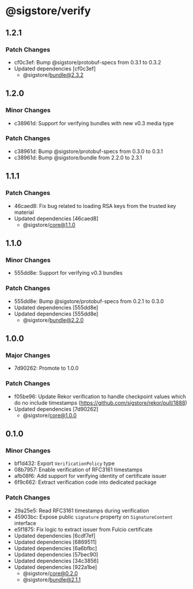 # @sigstore/verify

## 1.2.1

### Patch Changes

- cf0c3ef: Bump @sigstore/protobuf-specs from 0.3.1 to 0.3.2
- Updated dependencies [cf0c3ef]
  - @sigstore/bundle@2.3.2

## 1.2.0

### Minor Changes

- c38961d: Support for verifying bundles with new v0.3 media type

### Patch Changes

- c38961d: Bump @sigstore/protobuf-specs from 0.3.0 to 0.3.1
- c38961d: Bump @sigstore/bundle from 2.2.0 to 2.3.1

## 1.1.1

### Patch Changes

- 46caed8: Fix bug related to loading RSA keys from the trusted key material
- Updated dependencies [46caed8]
  - @sigstore/core@1.1.0

## 1.1.0

### Minor Changes

- 555dd8e: Support for verifying v0.3 bundles

### Patch Changes

- 555dd8e: Bump @sigstore/protobuf-specs from 0.2.1 to 0.3.0
- Updated dependencies [555dd8e]
- Updated dependencies [555dd8e]
  - @sigstore/bundle@2.2.0

## 1.0.0

### Major Changes

- 7d90262: Promote to 1.0.0

### Patch Changes

- f05be96: Update Rekor verification to handle checkpoint values which do no include timestamps (https://github.com/sigstore/rekor/pull/1888)
- Updated dependencies [7d90262]
  - @sigstore/core@1.0.0

## 0.1.0

### Minor Changes

- bf1d432: Export `VerificationPolicy` type
- 08b7957: Enable verification of RFC3161 timestamps
- afb08f6: Add support for verifying identity of certificate issuer
- 6f9c662: Extract verification code into dedicated package

### Patch Changes

- 29a25e5: Read RFC3161 timestamps during verification
- 45903bc: Expose public `signature` property on `SignatureContent` interface
- e5f1875: Fix logic to extract issuer from Fulcio certificate
- Updated dependencies [6cdf7ef]
- Updated dependencies [6869511]
- Updated dependencies [6a6bfbc]
- Updated dependencies [57bec90]
- Updated dependencies [34c3856]
- Updated dependencies [922a1be]
  - @sigstore/core@0.2.0
  - @sigstore/bundle@2.1.1
